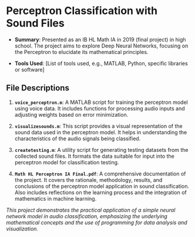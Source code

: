 # Perceptron Classification with Sound Files

- **Summary**: Presented as an IB HL Math IA in 2019 (final project) in high school. The project aims to explore Deep Neural Networks, focusing on the Perceptron to elucidate its mathematical principles.

- **Tools Used**: [List of tools used, e.g., MATLAB, Python, specific libraries or software]

## File Descriptions

1. **`voice_perceptron.m`**: A MATLAB script for training the perceptron model using voice data. It includes functions for processing audio inputs and adjusting weights based on error minimization.

2. **`visualizesounds.m`**: This script provides a visual representation of the sound data used in the perceptron model. It helps in understanding the characteristics of the audio signals being classified.

3. **`createtesting.m`**: A utility script for generating testing datasets from the collected sound files. It formats the data suitable for input into the perceptron model for classification testing.

4. **`Math HL Perceptron IA Final.pdf`**: A comprehensive documentation of the project. It covers the rationale, methodology, results, and conclusions of the perceptron model application in sound classification. Also includes reflections on the learning process and the integration of mathematics in machine learning.

_This project demonstrates the practical application of a simple neural network model in audio classification, emphasizing the underlying mathematical concepts and the use of programming for data analysis and visualization._
